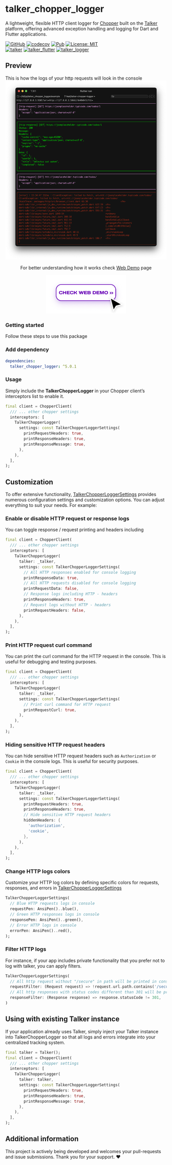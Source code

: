 # talker_chopper_logger
A lightweight, flexible HTTP client logger for [Chopper](https://pub.dev/packages/chopper) built on the [Talker](https://pub.dev/packages/talker) platform,
offering advanced exception handling and logging for Dart and Flutter applications.

<p>
  <a href="https://github.com/Frezyx/talker"><img src="https://img.shields.io/github/stars/Frezyx/talker?style=social" alt="GitHub"></a>
  <a href="https://codecov.io/gh/Frezyx/talker"><img src="https://codecov.io/gh/Frezyx/talker/branch/master/graph/badge.svg" alt="codecov"></a>
  <a href="https://pub.dev/packages/talker_chopper_logger"><img src="https://img.shields.io/pub/v/talker_chopper_logger.svg" alt="Pub"></a>
  <a href="https://opensource.org/licenses/MIT"><img src="https://img.shields.io/badge/license-MIT-blue.svg" alt="License: MIT"></a>
  <br>
  <a href="https://github.com/Frezyx/talker/actions"><img src="https://github.com/Frezyx/talker/workflows/talker/badge.svg" alt="talker"></a>
  <a href="https://github.com/Frezyx/talker_flutter/actions"><img src="https://github.com/Frezyx/talker/workflows/talker_flutter/badge.svg" alt="talker_flutter"></a>
  <a href="https://github.com/Frezyx/talker_logger/actions"><img src="https://github.com/Frezyx/talker/workflows/talker_logger/badge.svg" alt="talker_logger"></a>
</p>

## Preview
This is how the logs of your http requests will look in the console
![](/docs/assets/talker_chopper_logger/preview.png?raw=true)

<p align="center">For better understanding how it works check <a href="https://frezyx.github.io/talker">
Web Demo</a> page</p>
<p align="center">
<a href="https://frezyx.github.io/talker">
  <img src="https://github.com/Frezyx/talker/blob/dev/docs/assets/check_web_demo.png?raw=true" width="250px">
</a>
</p>

### Getting started
Follow these steps to use this package

### Add dependency
```yaml
dependencies:
  talker_chopper_logger: ^5.0.1
```

### Usage
Simply include the **TalkerChopperLogger** in your Chopper client’s interceptors list to enable it.

```dart
final client = ChopperClient(
  /// ... other chopper settings
  interceptors: [
    TalkerChopperLogger(
      settings: const TalkerChopperLoggerSettings(
        printRequestHeaders: true,
        printResponseHeaders: true,
        printResponseMessage: true,
      ),
    ),
  ],
);
```

## Customization

To offer extensive functionality, [TalkerChopperLoggerSettings](lib/talker_chopper_logger_settings.dart) provides 
numerous configuration settings and customization options. You can adjust everything to suit your needs. For example:

### Enable or disable HTTP request or response logs

You can toggle response / request printing and headers including

```dart
final client = ChopperClient(
  /// ... other chopper settings
  interceptors: [
    TalkerChopperLogger(
      talker: _talker,
      settings: const TalkerChopperLoggerSettings(
        // All HTTP responses enabled for console logging
        printResponseData: true,
        // All HTTP requests disabled for console logging
        printRequestData: false,
        // Response logs including HTTP - headers
        printResponseHeaders: true,
        // Request logs without HTTP - headers
        printRequestHeaders: false,
      ),
    ),
  ],
);
```

### Print HTTP request curl command

You can print the curl command for the HTTP request in the console.
This is useful for debugging and testing purposes.

```dart
final client = ChopperClient(
  /// ... other chopper settings
  interceptors: [
    TalkerChopperLogger(
      talker: _talker,
      settings: const TalkerChopperLoggerSettings(
        // Print curl command for HTTP request
        printRequestCurl: true,
      ),
    ),
  ],
);
```

### Hiding sensitive HTTP request headers

You can hide sensitive HTTP request headers such as `Authorization` or `Cookie` in the console logs.
This is useful for security purposes.

```dart
final client = ChopperClient(
  /// ... other chopper settings
  interceptors: [
    TalkerChopperLogger(
      talker: _talker,
      settings: const TalkerChopperLoggerSettings(
        printRequestHeaders: true,
        printResponseHeaders: true,
        // Hide sensitive HTTP request headers
        hiddenHeaders: {
          'authorization',
          'cookie',
        },
      ),
    ),
  ],
);
```

### Change HTTP logs colors

Customize your HTTP log colors by defining specific colors for requests, responses, and errors in 
[TalkerChopperLoggerSettings](lib/talker_chopper_logger_settings.dart)

```dart
TalkerChopperLoggerSettings(
  // Blue HTTP requests logs in console
  requestPen: AnsiPen()..blue(),
  // Green HTTP responses logs in console
  responsePen: AnsiPen()..green(),
  // Error HTTP logs in console
  errorPen: AnsiPen()..red(),
);
```

### Filter HTTP logs

For instance, if your app includes private functionality that you prefer not to log with talker, you can apply filters.

```dart
TalkerChopperLoggerSettings(
  // All http request without "/secure" in path will be printed in console 
  requestFilter: (Request request) => !request.url.path.contains('/secure'),
  // All http responses with status codes different than 301 will be printed in console 
  responseFilter: (Response response) => response.statusCode != 301,
)
```

## Using with existing Talker instance

If your application already uses Talker, simply inject your Talker instance into TalkerChopperLogger so that all logs 
and errors integrate into your centralized tracking system.

```dart
final talker = Talker();
final client = ChopperClient(
  /// ... other chopper settings
  interceptors: [
    TalkerChopperLogger(
      talker: talker,
      settings: const TalkerChopperLoggerSettings(
        printRequestHeaders: true,
        printResponseHeaders: true,
        printResponseMessage: true,
      ),
    ),
  ],
);
```

## Additional information

This project is actively being developed and welcomes your pull-requests and issue submissions.
Thank you for your support. ❤️

